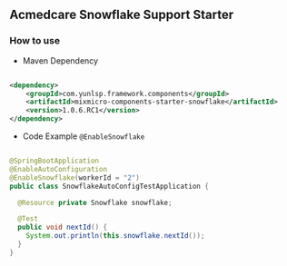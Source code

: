## Acmedcare Snowflake Support Starter

### How to use


- Maven Dependency

```xml

<dependency>
    <groupId>com.yunlsp.framework.components</groupId>
    <artifactId>mixmicro-components-starter-snowflake</artifactId>
    <version>1.0.6.RC1</version>
</dependency>

```

- Code Example `@EnableSnowflake`

```java

@SpringBootApplication
@EnableAutoConfiguration
@EnableSnowflake(workerId = "2")
public class SnowflakeAutoConfigTestApplication {

  @Resource private Snowflake snowflake;

  @Test
  public void nextId() {
    System.out.println(this.snowflake.nextId());
  }
}


```
